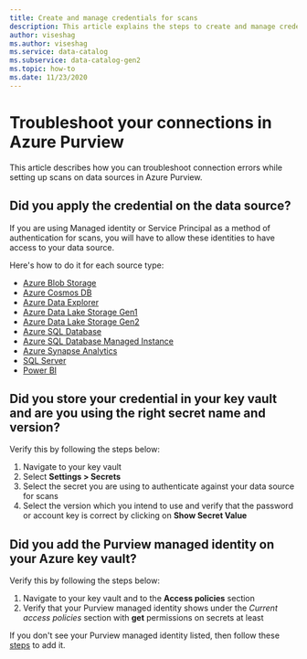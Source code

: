 ```yaml
---
title: Create and manage credentials for scans
description: This article explains the steps to create and manage credentials in Azure Purview.
author: viseshag
ms.author: viseshag
ms.service: data-catalog
ms.subservice: data-catalog-gen2
ms.topic: how-to
ms.date: 11/23/2020
---
```


# Troubleshoot your connections in Azure Purview

This article describes how you can troubleshoot connection errors while setting up scans on data sources in Azure Purview.

## Did you apply the credential on the data source?
If you are using Managed identity or Service Principal as a method of authentication for scans, you will have to allow these identities to have access to your data source.

Here's how to do it for each source type:

- [Azure Blob Storage](register-scan-azure-blob-storage-source.md#set-up-authentication-for-a-scan)
- [Azure Cosmos DB](register-scan-azure-cosmos-database.md#set-up-authentication-for-a-scan)
- [Azure Data Explorer](register-scan-azure-data-explorer.md#set-up-authentication-for-a-scan)
- [Azure Data Lake Storage Gen1](register-scan-adls-gen1.md)
- [Azure Data Lake Storage Gen2](register-scan-adls-gen2.md)
- [Azure SQL Database](register-scan-azure-sql-database.md)
- [Azure SQL Database Managed Instance](register-scan-azure-sql-database-managed-instance.md)
- [Azure Synapse Analytics](register-scan-azure-synapse-analytics.md)
- [SQL Server](register-scan-on-premises-sql-server.md)
- [Power BI](register-scan-power-bi-tenant.md)

## Did you store your credential in your key vault and are you using the right secret name and version?

Verify this by following the steps below:

1. Navigate to your key vault
1. Select **Settings > Secrets**
1. Select the secret you are using to authenticate against your data source for scans
1. Select the version which you intend to use and verify that the password or account key is correct by clicking on **Show Secret Value** 

## Did you add the Purview managed identity on your Azure key vault?

Verify this by following the steps below:

1. Navigate to your key vault and to the **Access policies** section
1. Verify that your Purview managed identity shows under the *Current access policies* section with **get** permissions on secrets at least

If you don't see your Purview managed identity listed, then follow these [steps](manage-credentials.md#grant-the-purview-managed-identity-access-to-your-azure-Key-vault) to add it. 
